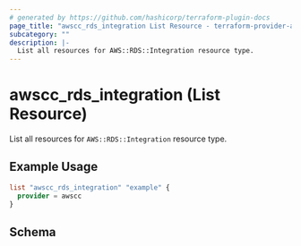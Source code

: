 ```yaml
---
# generated by https://github.com/hashicorp/terraform-plugin-docs
page_title: "awscc_rds_integration List Resource - terraform-provider-awscc"
subcategory: ""
description: |-
  List all resources for AWS::RDS::Integration resource type.
---
```


# awscc_rds_integration (List Resource)

List all resources for `AWS::RDS::Integration` resource type.

## Example Usage

```terraform
list "awscc_rds_integration" "example" {
  provider = awscc
}
```

<!-- schema generated by tfplugindocs -->
## Schema
